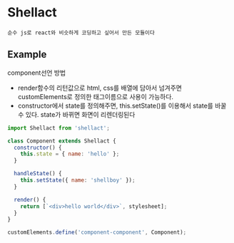 # Shellact

`순수 js로 react와 비슷하게 코딩하고 싶어서 만든 모듈이다`

## Example

component선언 방법

- render함수의 리턴값으로 html, css를 배열에 담아서 넘겨주면 customElements로 정의한 태그이름으로 사용이 가능하다.
- constructor에서 state를 정의해주면, this.setState()를 이용해서 state를 바꿀 수 있다. state가 바뀌면 화면이 리렌더링된다

```javascript
import Shellact from 'shellact';

class Component extends Shellact {
  constructor() {
    this.state = { name: 'hello' };
  }

  handleState() {
    this.setState({ name: 'shellboy' });
  }

  render() {
    return [`<div>hello world</div>`, stylesheet];
  }
}

customElements.define('component-component', Component);
```
